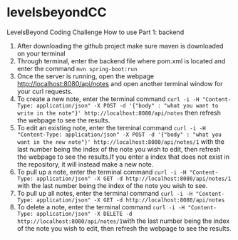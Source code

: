 # levelsbeyondCC
LevelsBeyond Coding Challenge How to use
Part 1: backend
1. After downloading the github project make sure maven is downloaded on your terminal
2. Through terminal, enter the backend file where pom.xml is located and enter the command ```mvn spring-boot:run```
3. Once the server is running, open the webpage [http://localhost:8080/api/notes](http://localhost:8080/api/notes) and open another terminal window for your curl requests.
4. To create a new note, enter the terminal command ```curl -i -H "Content-Type: application/json" -X POST -d '{"body" : "what you want to write in the note"}' http://localhost:8080/api/notes``` then refresh the webpage to see the results.
5. To edit an existing note, enter the terminal command ```curl -i -H "Content-Type: application/json" -X POST -d '{"body" : "what you want in the new note"}' http://localhost:8080/api/notes/1``` with the last number being the index of the note you wish to edit, then refresh the webpage to see the results.If you enter a index that does not exist in the repository, it will instead make a new note.
6. To pull up a note, enter the terminal command ```curl -i -H "Content-Type: application/json" -X GET -d http://localhost:8080/api/notes/1``` with the last number being the index of the note you wish to see.
7. To pull up all notes, enter the terminal command ```curl -i -H "Content-Type: application/json" -X GET -d http://localhost:8080/api/notes```
8. To delete a note, enter the terminal command ```curl -i -H "Content-Type: application/json" -X DELETE -d http://localhost:8080/api/notes/1```with the last number being the index of the note you wish to edit, then refresh the webpage to see the results.
